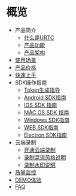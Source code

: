 # 概览

* 产品简介
    * [什么是URTC](video/urtc/introduction/concept)
    * [产品功能](video/urtc/introduction/functions)
    * [产品架构](video/urtc/introduction/structure)
* [使用场景](video/urtc/scenario)
* [产品价格](video/urtc/price)
* [快速上手](video/urtc/quick)
* SDK操作指南
    * [Token生成指导](video/urtc/sdk/token)
    * [Android SDK指南](video/urtc/sdk/android)
    * [IOS SDK 指南](video/urtc/sdk/ios)
    * [MAC OS SDK 指南](video/urtc/sdk/macos)
    * [Windows SDK指南](video/urtc/sdk/windows)
    * [WEB SDK指南](video/urtc/sdk/web/websdk)
    * [Electron SDK指南](video/urtc/sdk/electron)
* 云端录制
     * [开通云端录制](video/urtc/cloudRecord/openRecord)  
     * [录制混流风格说明](video/urtc/cloudRecord/RecordLaylout)  
     * [录制水印说明](video/urtc/cloudRecord/RecordWatermark) 
* [质量监控](video/urtc/quality/qualityDocs)
* [DEMO体验](video/urtc/demo)
* [FAQ](video/urtc/faq)
    
    
   
   
    
        
